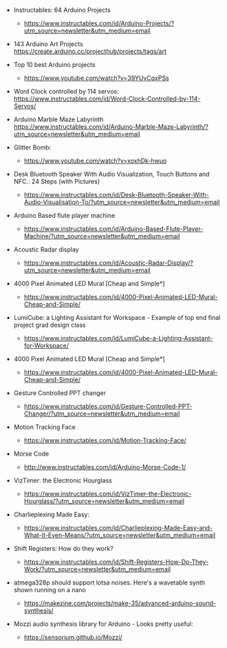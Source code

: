 - Instructables: 64 Arduino Projects
  - https://www.instructables.com/id/Arduino-Projects/?utm_source=newsletter&utm_medium=email

- 143 Arduino Art Projects
  https://create.arduino.cc/projecthub/projects/tags/art

- Top 10 best Arduino projects
  - https://www.youtube.com/watch?v=39YUvCqxPSs

- Word Clock controlled by 114 servos:
  https://www.instructables.com/id/Word-Clock-Controlled-by-114-Servos/

- Arduino Marble Maze Labyrinth
  https://www.instructables.com/id/Arduino-Marble-Maze-Labyrinth/?utm_source=newsletter&utm_medium=email

- Glitter Bomb:
  - https://www.youtube.com/watch?v=xoxhDk-hwuo

- Desk Bluetooth Speaker With Audio Visualization, Touch Buttons and NFC.: 24 Steps (with Pictures)
  - https://www.instructables.com/id/Desk-Bluetooth-Speaker-With-Audio-Visualisation-To/?utm_source=newsletter&utm_medium=email

- Arduino Based flute player machine
  - https://www.instructables.com/id/Arduino-Based-Flute-Player-Machine/?utm_source=newsletter&utm_medium=email

- Acoustic Radar display
  - https://www.instructables.com/id/Acoustic-Radar-Display/?utm_source=newsletter&utm_medium=email

- 4000 Pixel Animated LED Mural [Cheap and Simple*]
  - https://www.instructables.com/id/4000-Pixel-Animated-LED-Mural-Cheap-and-Simple/

- LumiCube: a Lighting Assistant for Workspace - Example of top end final project grad design class
  - https://www.instructables.com/id/LumiCube-a-Lighting-Assistant-for-Workspace/

- 4000 Pixel Animated LED Mural [Cheap and Simple*]
  - https://www.instructables.com/id/4000-Pixel-Animated-LED-Mural-Cheap-and-Simple/

- Gesture Controlled PPT changer
  - https://www.instructables.com/id/Gesture-Controlled-PPT-Changer/?utm_source=newsletter&utm_medium=email

- Motion Tracking Face
  - https://www.instructables.com/id/Motion-Tracking-Face/

- Morse Code
  - http://www.instructables.com/id/Arduino-Morse-Code-1/

- VizTimer: the Electronic Hourglass
  - https://www.instructables.com/id/VizTimer-the-Electronic-Hourglass/?utm_source=newsletter&utm_medium=email



- Charlieplexing Made Easy:
  - https://www.instructables.com/id/Charlieplexing-Made-Easy-and-What-It-Even-Means/?utm_source=newsletter&utm_medium=email

- Shift Registers: How do they work?
  - https://www.instructables.com/id/Shift-Registers-How-Do-They-Work/?utm_source=newsletter&utm_medium=email

- atmega328p should support lotsa noises. Here's a wavetable synth shown running on a nano
  - https://makezine.com/projects/make-35/advanced-arduino-sound-synthesis/

- Mozzi audio synthesis library for Arduino - Looks pretty useful:
  - https://sensorium.github.io/Mozzi/
